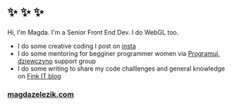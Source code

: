 # ✨ ✨ ✨ 

Hi, I'm Magda. I'm a Senior Front End Dev. I do WebGL too.

- I do some creative coding I post on [insta](https://www.instagram.com/magdazelezik/)
- I do some mentoring for begginer programmer women via [Programuj, dziewczyno](https://www.wakeupandcode.pl/programuj-dziewczyno/) support group
- I do some writing to share my code challlenges and general knowledge on [Fink IT blog](https://medium.com/fink-it)

### [magdazelezik.com](https://magdazelezik.com)
